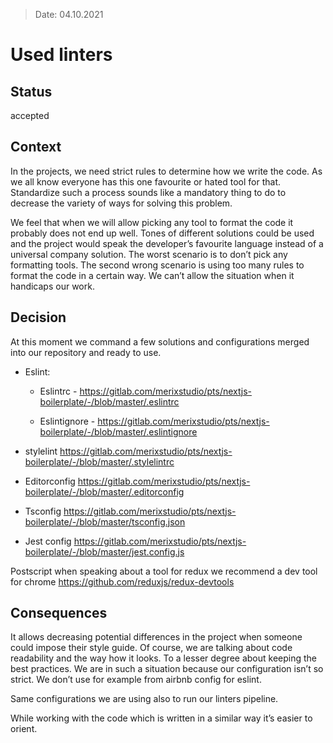 > Date: 04.10.2021

# Used linters

## Status

accepted

## Context

In the projects, we need strict rules to determine how we write the code. As we all know everyone has this one favourite or hated tool for that. Standardize such a process sounds like a mandatory thing to do to decrease the variety of ways for solving this problem.

We feel that when we will allow picking any tool to format the code it probably does not end up well. Tones of different solutions could be used and the project would speak the developer’s favourite language instead of a universal company solution. The worst scenario is to don’t pick any formatting tools. The second wrong scenario is using too many rules to format the code in a certain way. We can’t allow the situation when it handicaps our work.

## Decision

At this moment we command a few solutions and configurations merged into our repository and ready to use.

- Eslint:
    
    - Eslintrc - https://gitlab.com/merixstudio/pts/nextjs-boilerplate/-/blob/master/.eslintrc 

    - Eslintignore - https://gitlab.com/merixstudio/pts/nextjs-boilerplate/-/blob/master/.eslintignore 
- stylelint https://gitlab.com/merixstudio/pts/nextjs-boilerplate/-/blob/master/.stylelintrc 
- Editorconfig https://gitlab.com/merixstudio/pts/nextjs-boilerplate/-/blob/master/.editorconfig
- Tsconfig https://gitlab.com/merixstudio/pts/nextjs-boilerplate/-/blob/master/tsconfig.json
- Jest config https://gitlab.com/merixstudio/pts/nextjs-boilerplate/-/blob/master/jest.config.js 

Postscript when speaking about a tool for redux we recommend a dev tool for chrome
https://github.com/reduxjs/redux-devtools 

## Consequences

It allows decreasing potential differences in the project when someone could impose their style guide. Of course, we are talking about code readability and the way how it looks. To a lesser degree about keeping the best practices. We are in such a situation because our configuration isn’t so strict. We don’t use for example from airbnb config for eslint.

Same configurations we are using also to run our linters pipeline.

While working with the code which is written in a similar way it’s easier to orient.
